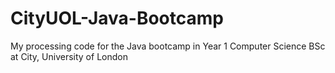 # CityUOL-Java-Bootcamp
My processing code for the Java bootcamp in Year 1 Computer Science BSc at City, University of London
